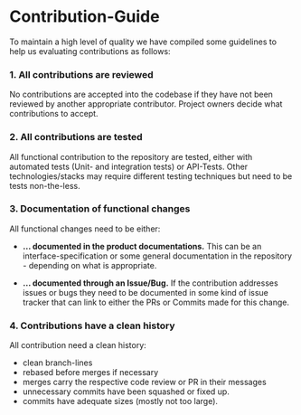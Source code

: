 # Contribution-Guide

To maintain a high level of quality we have compiled some guidelines to help us evaluating contributions as follows:

### 1. All contributions are reviewed

No contributions are accepted into the codebase if they have not been reviewed by another appropriate contributor. Project owners decide what contributions to accept.

### 2. All contributions are tested

All functional contribution to the repository are tested, either with automated tests (Unit- and integration tests) or API-Tests. Other technologies/stacks may require different testing techniques but need to be tests non-the-less.

### 3. Documentation of functional changes

All functional changes need to be either:

* **... documented in the product documentations.** This can be an interface-specification or some general documentation in the repository - depending on what is appropriate.

* **... documented through an Issue/Bug.** If the contribution addresses issues or bugs they need to be documented in some kind of issue tracker that can link to either the PRs or Commits made for this change.

### 4. Contributions have a clean history

All contribution need a clean history:

* clean branch-lines
* rebased before merges if necessary
* merges carry the respective code review or PR in their messages
* unnecessary commits have been squashed or fixed up.
* commits have adequate sizes (mostly not too large).
